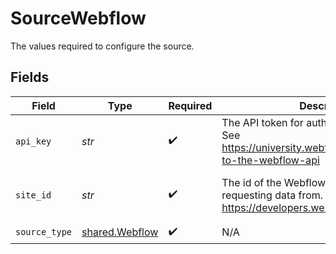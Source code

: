 # SourceWebflow

The values required to configure the source.


## Fields

| Field                                                                                                           | Type                                                                                                            | Required                                                                                                        | Description                                                                                                     | Example                                                                                                         |
| --------------------------------------------------------------------------------------------------------------- | --------------------------------------------------------------------------------------------------------------- | --------------------------------------------------------------------------------------------------------------- | --------------------------------------------------------------------------------------------------------------- | --------------------------------------------------------------------------------------------------------------- |
| `api_key`                                                                                                       | *str*                                                                                                           | :heavy_check_mark:                                                                                              | The API token for authenticating to Webflow. See https://university.webflow.com/lesson/intro-to-the-webflow-api | a very long hex sequence                                                                                        |
| `site_id`                                                                                                       | *str*                                                                                                           | :heavy_check_mark:                                                                                              | The id of the Webflow site you are requesting data from. See https://developers.webflow.com/#sites              | a relatively long hex sequence                                                                                  |
| `source_type`                                                                                                   | [shared.Webflow](../../models/shared/webflow.md)                                                                | :heavy_check_mark:                                                                                              | N/A                                                                                                             |                                                                                                                 |